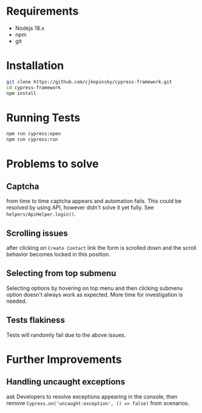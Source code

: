 # Requirements
- Nodejs 18.x
- npm
- git

# Installation
```bash
git clone https://github.com/cjkepinsky/cypress-framework.git
cd cypress-framework
npm install
```

# Running Tests
```bash
npm run cypress:open
npm run cypress:run
```

# Problems to solve

## Captcha
from time to time captcha appears and automation fails. This could be resolved by using API, however didn't solve it yet fully.
See `helpers/ApiHelper.login()`.

## Scrolling issues
after clicking on `Create Contact` link the form is scrolled down and the scroll behavior becomes locked in this position.

## Selecting from top submenu
Selecting options by hovering on top menu and then clicking submenu option doesn't always work as expected. More time for investigation is needed.

## Tests flakiness
Tests will randomly fail due to the above issues.

# Further Improvements

## Handling uncaught exceptions

ask Developers to resolve exceptions appearing in the console, then remove
`Cypress.on('uncaught:exception', () => false)` from scenarios.
